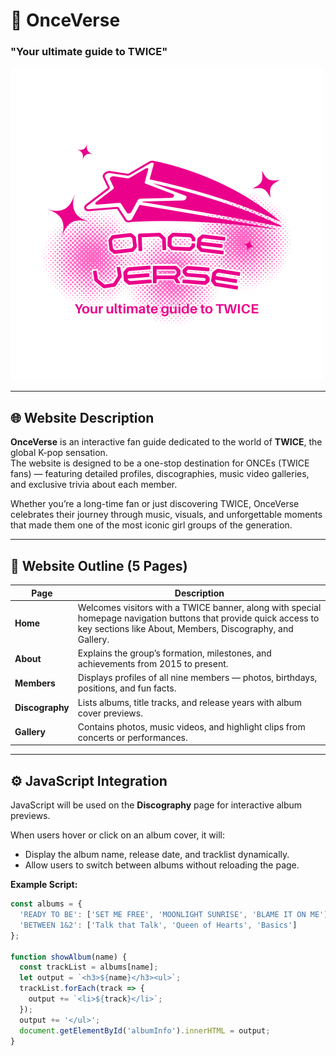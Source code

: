 # 💫 OnceVerse
### "Your ultimate guide to TWICE"

![OnceVerse Logo](logo.png)

---

## 🌐 Website Description

**OnceVerse** is an interactive fan guide dedicated to the world of **TWICE**, the global K-pop sensation.  
The website is designed to be a one-stop destination for ONCEs (TWICE fans) — featuring detailed profiles, discographies, music video galleries, and exclusive trivia about each member.  

Whether you’re a long-time fan or just discovering TWICE, OnceVerse celebrates their journey through music, visuals, and unforgettable moments that made them one of the most iconic girl groups of the generation.

---

## 🧭 Website Outline (5 Pages)

| Page | Description |
|------|--------------|
| **Home** | Welcomes visitors with a TWICE banner, along with special homepage navigation buttons that provide quick access to key sections like About, Members, Discography, and Gallery. |
| **About** | Explains the group’s formation, milestones, and achievements from 2015 to present. |
| **Members** | Displays profiles of all nine members — photos, birthdays, positions, and fun facts. |
| **Discography** | Lists albums, title tracks, and release years with album cover previews. |
| **Gallery** | Contains photos, music videos, and highlight clips from concerts or performances. |


---

## ⚙️ JavaScript Integration

JavaScript will be used on the **Discography** page for interactive album previews.

When users hover or click on an album cover, it will:
- Display the album name, release date, and tracklist dynamically.
- Allow users to switch between albums without reloading the page.

**Example Script:**
```js
const albums = {
  'READY TO BE': ['SET ME FREE', 'MOONLIGHT SUNRISE', 'BLAME IT ON ME'],
  'BETWEEN 1&2': ['Talk that Talk', 'Queen of Hearts', 'Basics']
};

function showAlbum(name) {
  const trackList = albums[name];
  let output = `<h3>${name}</h3><ul>`;
  trackList.forEach(track => {
    output += `<li>${track}</li>`;
  });
  output += '</ul>';
  document.getElementById('albumInfo').innerHTML = output;
}
